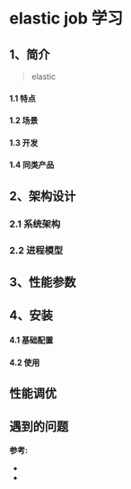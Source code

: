 # elastic job 学习

## 1、简介
> elastic

#### 1.1 特点
#### 1.2 场景
#### 1.3 开发
#### 1.4 同类产品

## 2、架构设计
### 2.1 系统架构
### 2.2 进程模型

## 3、性能参数

## 4、安装
#### 4.1 基础配置
#### 4.2 使用

## 性能调优
## 遇到的问题
__参考:__
* []()
* []()